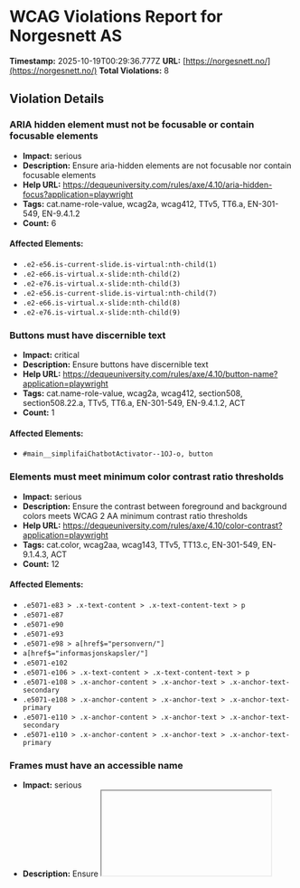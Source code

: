 # WCAG Violations Report for Norgesnett AS

**Timestamp:** 2025-10-19T00:29:36.777Z
**URL:** [https://norgesnett.no/](https://norgesnett.no/)
**Total Violations:** 8

## Violation Details

### ARIA hidden element must not be focusable or contain focusable elements

- **Impact:** serious
- **Description:** Ensure aria-hidden elements are not focusable nor contain focusable elements
- **Help URL:** https://dequeuniversity.com/rules/axe/4.10/aria-hidden-focus?application=playwright
- **Tags:** cat.name-role-value, wcag2a, wcag412, TTv5, TT6.a, EN-301-549, EN-9.4.1.2
- **Count:** 6

#### Affected Elements:

- `.e2-e56.is-current-slide.is-virtual:nth-child(1)`
- `.e2-e66.is-virtual.x-slide:nth-child(2)`
- `.e2-e76.is-virtual.x-slide:nth-child(3)`
- `.e2-e56.is-current-slide.is-virtual:nth-child(7)`
- `.e2-e66.is-virtual.x-slide:nth-child(8)`
- `.e2-e76.is-virtual.x-slide:nth-child(9)`

### Buttons must have discernible text

- **Impact:** critical
- **Description:** Ensure buttons have discernible text
- **Help URL:** https://dequeuniversity.com/rules/axe/4.10/button-name?application=playwright
- **Tags:** cat.name-role-value, wcag2a, wcag412, section508, section508.22.a, TTv5, TT6.a, EN-301-549, EN-9.4.1.2, ACT
- **Count:** 1

#### Affected Elements:

- `#main__simplifaiChatbotActivator--1OJ-o, button`

### Elements must meet minimum color contrast ratio thresholds

- **Impact:** serious
- **Description:** Ensure the contrast between foreground and background colors meets WCAG 2 AA minimum contrast ratio thresholds
- **Help URL:** https://dequeuniversity.com/rules/axe/4.10/color-contrast?application=playwright
- **Tags:** cat.color, wcag2aa, wcag143, TTv5, TT13.c, EN-301-549, EN-9.1.4.3, ACT
- **Count:** 12

#### Affected Elements:

- `.e5071-e83 > .x-text-content > .x-text-content-text > p`
- `.e5071-e87`
- `.e5071-e90`
- `.e5071-e93`
- `.e5071-e98 > a[href$="personvern/"]`
- `a[href$="informasjonskapsler/"]`
- `.e5071-e102`
- `.e5071-e106 > .x-text-content > .x-text-content-text > p`
- `.e5071-e108 > .x-anchor-content > .x-anchor-text > .x-anchor-text-secondary`
- `.e5071-e108 > .x-anchor-content > .x-anchor-text > .x-anchor-text-primary`
- `.e5071-e110 > .x-anchor-content > .x-anchor-text > .x-anchor-text-secondary`
- `.e5071-e110 > .x-anchor-content > .x-anchor-text > .x-anchor-text-primary`

### Frames must have an accessible name

- **Impact:** serious
- **Description:** Ensure <iframe> and <frame> elements have an accessible name
- **Help URL:** https://dequeuniversity.com/rules/axe/4.10/frame-title?application=playwright
- **Tags:** cat.text-alternatives, wcag2a, wcag412, section508, section508.22.i, TTv5, TT12.d, EN-301-549, EN-9.4.1.2
- **Count:** 1

#### Affected Elements:

- `#main__simplifaiChatbotActivator--1OJ-o`

### Alternative text of images should not be repeated as text

- **Impact:** minor
- **Description:** Ensure image alternative is not repeated as text
- **Help URL:** https://dequeuniversity.com/rules/axe/4.10/image-redundant-alt?application=playwright
- **Tags:** cat.text-alternatives, best-practice
- **Count:** 4

#### Affected Elements:

- `img[alt="Strømbrudd"]`
- `img[alt="Faktura"]`
- `img[alt="Nettleie"]`
- `img[alt="Han-port"]`

### Links must have discernible text

- **Impact:** serious
- **Description:** Ensure links have discernible text
- **Help URL:** https://dequeuniversity.com/rules/axe/4.10/link-name?application=playwright
- **Tags:** cat.name-role-value, wcag2a, wcag244, wcag412, section508, section508.22.a, TTv5, TT6.a, EN-301-549, EN-9.2.4.4, EN-9.4.1.2, ACT
- **Count:** 6

#### Affected Elements:

- `.e2-e87`
- `.e2-e89`
- `.e5071-e115`
- `.e5071-e117`
- `.e5071-e119`
- `.e5071-e121`

### <ul> and <ol> must only directly contain <li>, <script> or <template> elements

- **Impact:** serious
- **Description:** Ensure that lists are structured correctly
- **Help URL:** https://dequeuniversity.com/rules/axe/4.10/list?application=playwright
- **Tags:** cat.structure, wcag2a, wcag131, EN-301-549, EN-9.1.3.1
- **Count:** 1

#### Affected Elements:

- `.e5071-e84`

### <li> elements must be contained in a <ul> or <ol>

- **Impact:** serious
- **Description:** Ensure <li> elements are used semantically
- **Help URL:** https://dequeuniversity.com/rules/axe/4.10/listitem?application=playwright
- **Tags:** cat.structure, wcag2a, wcag131, EN-301-549, EN-9.1.3.1
- **Count:** 3

#### Affected Elements:

- `.e5071-e85`
- `.e5071-e88`
- `.e5071-e91`

